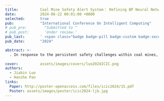 ```yaml
---
title:          Coal Mine Safety Alert System： Refining BP Neural Network with Genetic Algorithm Optimization
date:           2024-06-22 00:01:00 +0800
selected:       true
pub:            "International Conference On Intelligent Computing"
# pub_pre:        "Submitted to "
# pub_post:       'Under review.'
pub_last:       ' <span class="badge badge-pill badge-custom badge-secondary">Conference<(CCF-C)/span><span class="badge badge-pill badge-custom badge-warning">Poster</span>'
pub_date:       "2024"

abstract: >-
  . In response to the persistent safety challenges within coal mines, this study proposes a novel approach integrating a three-layer feedforward backpropagation artificial neural network with a genetic algorithm (GA-BP) for establishing a safety early warning system. Focused on a coal mine in Shandong, China, the model's effectiveness is evaluated using relevant data for training and analysisResults indicate the superiority of the GA-BP model over traditional BP neural networks,  offering enhanced capability for identifying potential safety risks promptly. This advancement enables coal mine management to implement timely interventions,    ensuring the safety of miners. The findings present valuable insights for engineering applications in similar contexts.
  
cover:          assets/images/covers/luo2024ICIC.png
authors:
  - Jiabin Luo
  - Hanzhe Pan
links:
  Paper: http://poster-openaccess.com/files/icic2024/15.pdf
  Poster: assets/images/poster/icic2024-ljb.jpg
---
```

